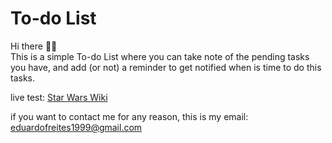 # To-do List

Hi there 👋🏼  
This is a simple To-do List where you can take note of the pending tasks you have, and add (or not) a reminder to get notified when is time to do this tasks.

live test: [Star Wars Wiki](https://twentyeight07.github.io/to-do-list/)

if you want to contact me for any reason, this is my email: [eduardofreites1999@gmail.com](mailto:eduardofreites1999@gmail.com)
